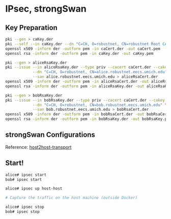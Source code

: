 IPsec, strongSwan
===

## Key Preparation

```bash
pki --gen > caKey.der
pki --self --in caKey.der --dn "C=CH, O=robustnet, CN=robustnet Root CA" --ca > caCert.der
openssl x509 -inform der -outform pem -in caCert.der -out caCert.pem
openssl rsa -inform der -outform pem -in caKey.der -out caKey.pem

pki --gen > aliceRsaKey.der
pki --issue --in aliceRsaKey.der --type priv --cacert caCert.der --cakey caKey.der \
            --dn "C=CH, O=robustnet, CN=alice.robustnet.eecs.umich.edu" \
            --san alice.robustnet.eecs.umich.edu > aliceRsaCert.der
openssl x509 -inform der -outform pem -in aliceRsaCert.der -out aliceRsaCert.pem
openssl rsa -inform der -outform pem -in aliceRsaKey.der -out aliceRsaKey.pem

pki --gen > bobRsaKey.der
pki --issue --in bobRsaKey.der --type priv --cacert caCert.der --cakey caKey.der \
            --dn "C=CH, O=robustnet, CN=bob.robustnet.eecs.umich.edu" \
            --san bob.robustnet.eecs.umich.edu > bobRsaCert.der
openssl x509 -inform der -outform pem -in bobRsaCert.der -out bobRsaCert.pem
openssl rsa -inform der -outform pem -in bobRsaKey.der -out bobRsaKey.pem
```

## strongSwan Configurations

Reference: [host2host-transport](https://www.strongswan.org/testing/testresults/ikev2/host2host-transport/index.html)

## Start!

```bash
alice# ipsec start
bob# ipsec start

alice# ipsec up host-host

# Capture the traffic on the host machine (outside Docker)

alice# ipsec stop
bob# ipsec stop
```
